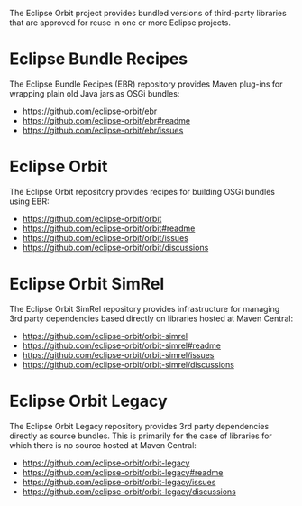 The Eclipse Orbit project provides bundled versions of third-party libraries that are approved for reuse in one or more Eclipse projects.

# Eclipse Bundle Recipes

The Eclipse Bundle Recipes (EBR) repository provides Maven plug-ins for wrapping plain old Java jars as OSGi bundles:

- https://github.com/eclipse-orbit/ebr
- https://github.com/eclipse-orbit/ebr#readme
- https://github.com/eclipse-orbit/ebr/issues

# Eclipse Orbit

The Eclipse Orbit repository provides recipes for building OSGi bundles using EBR:

- https://github.com/eclipse-orbit/orbit
- https://github.com/eclipse-orbit/orbit#readme
- https://github.com/eclipse-orbit/orbit/issues
- https://github.com/eclipse-orbit/orbit/discussions

# Eclipse Orbit SimRel

The Eclipse Orbit SimRel repository provides infrastructure for managing 3rd party dependencies based directly on libraries hosted at Maven Central:

- https://github.com/eclipse-orbit/orbit-simrel
- https://github.com/eclipse-orbit/orbit-simrel#readme
- https://github.com/eclipse-orbit/orbit-simrel/issues
- https://github.com/eclipse-orbit/orbit-simrel/discussions

# Eclipse Orbit Legacy

The Eclipse Orbit Legacy repository provides 3rd party dependencies directly as source bundles. 
This is primarily for the case of libraries for which there is no source hosted at Maven Central:

- https://github.com/eclipse-orbit/orbit-legacy
- https://github.com/eclipse-orbit/orbit-legacy#readme
- https://github.com/eclipse-orbit/orbit-legacy/issues
- https://github.com/eclipse-orbit/orbit-legacy/discussions
